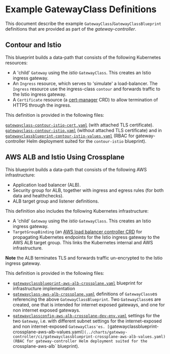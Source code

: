 # Example GatewayClass Definitions

This document describe the example
`GatewayClass`/`GatewayClassBlueprint` definitions that are provided
as part of the *gateway-controller*.

## Contour and Istio

This blueprint builds a data-path that consists of the following
Kubernetes resources:

- A 'child' `Gateway` using the *istio* `GatewayClass`. This creates
  an Istio ingress gateway.
- An `Ingress` resource, which serves to 'simulate' a
  load-balancer. The `Ingress` resource use the ingress-class
  `contour` and forwards traffic to the Istio ingress gateway.
- A `Certificate` resource (a [cert-manager](https://cert-manager.io/)
  CRD) to allow termination of HTTPS through the ingress.

This definition is provided in the following files:

[`gatewayclass-contour-istio-cert.yaml`](../test-data/gatewayclass-contour-istio-cert.yaml)
(with attached TLS certificate).
[`gatewayclass-contour-istio.yaml`](../test-data/gatewayclass-contour-istio.yaml)
(without attached TLS certificate) and in
[`gatewayclassblueprint-contour-istio-values.yaml`](../charts/gateway-controller/ci/gatewayclassblueprint-contour-istio-values.yaml)
(RBAC for gateway-controller Helm deployment suited for the `contour-istio` blueprint).

## AWS ALB and Istio Using Crossplane

This blueprint builds a data-path that consists of the following AWS
infrastructure:

- Application load balancer (ALB).
- Security group for ALB, together with ingress and egress rules (for
  both data and healthchecks).
- ALB target group and listener definitions.

This definition also includes the following Kubernetes infrastructure:

- A 'child' `Gateway` using the *istio* `GatewayClass`. This creates
  an Istio ingress gateway.
- `TargetGroupBinding` (an [AWS load balancer controller
  CRD](https://github.com/kubernetes-sigs/aws-load-balancer-controller/)
  for propagating Kubernetes endpoints for the Istio ingress gateway
  to the AWS ALB target group. This links the Kubernetes internal and
  AWS infrastructure.

**Note** the ALB terminates TLS and forwards traffic un-encrypted to
the Istio ingress gateway.

This definition is provided in the following files:

- [`gatewayclassblueprint-aws-alb-crossplane.yaml`](../test-data/gatewayclassblueprint-aws-alb-crossplane.yaml) blueprint for infrastructure implementation
- [`gatewayclass-aws-alb-crossplane.yaml`](../test-data/gatewayclass-aws-alb-crossplane.yaml) definitions of `GatewayClass`es referencing the above `GatewayClassBlueprint`. Two `GatewayClass`es are created, one that is intended for internet exposed gateways, and one for non internet exposed gateways.
- [`gatewayclassconfig-aws-alb-crossplane-dev-env.yaml`](../test-data/gatewayclassconfig-aws-alb-crossplane-dev-env.yaml) settings for the two `Gateway`, i.e. with different subnet settings for the internet-exposed and non internet-exposed `GatewayClass'es.
[`gatewayclassblueprint-crossplane-aws-alb-values.yaml`](../charts/gateway-controller/ci/gatewayclassblueprint-crossplane-aws-alb-values.yaml)
(RBAC for gateway-controller Helm deployment suited for the `crossplane-aws-alb` blueprint).
